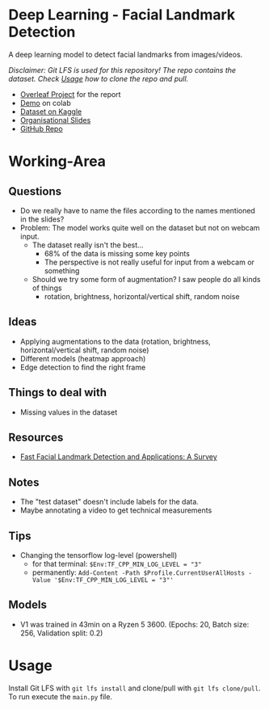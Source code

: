 # Deep Learning - Facial Landmark Detection
A deep learning model to detect facial landmarks from images/videos.

_Disclaimer: Git LFS is used for this repository! The repo contains the dataset. Check [Usage](#usage) how to clone the repo and pull._

+ [Overleaf Project](https://www.overleaf.com/8268422246bjnxsrvsbqxn) for the report
+ [Demo](https://colab.research.google.com/github/StrangeGirlMurph/DeepLearning-FacialLandmarkDetection/blob/master/demo.ipynb) on colab
+ [Dataset on Kaggle](https://www.kaggle.com/c/facial-keypoints-detection/overview)
+ [Organisational Slides](https://docs.google.com/presentation/d/1Lbggpj_nj4RomOm4q35XUcoOoDsIDvT18GLpOIygC2Q/edit#slide=id.p)
+ [GitHub Repo](https://github.com/StrangeGirlMurph/DeepLearning-FacialLandmarkDetection)

# Working-Area
## Questions
+ Do we really have to name the files according to the names mentioned in the slides?
+ Problem: The model works quite well on the dataset but not on webcam input.
  + The dataset really isn't the best...
     + 68% of the data is missing some key points
     + The perspective is not really useful for input from a webcam or something
  + Should we try some form of augmentation? I saw people do all kinds of things
    + rotation, brightness, horizontal/vertical shift, random noise

## Ideas
+ Applying augmentations to the data (rotation, brightness, horizontal/vertical shift, random noise)
+ Different models (heatmap approach)
+ Edge detection to find the right frame

## Things to deal with
+ Missing values in the dataset

## Resources
+ [Fast Facial Landmark Detection and Applications: A Survey](https://arxiv.org/pdf/2101.10808.pdf)

## Notes
+ The "test dataset" doesn't include labels for the data.
+ Maybe annotating a video to get technical measurements

## Tips
+ Changing the tensorflow log-level (powershell)
  + for that terminal: `$Env:TF_CPP_MIN_LOG_LEVEL = "3"`
  + permanently: `Add-Content -Path $Profile.CurrentUserAllHosts -Value '$Env:TF_CPP_MIN_LOG_LEVEL = "3"'`

## Models
+ V1 was trained in 43min on a Ryzen 5 3600. (Epochs: 20, Batch size: 256, Validation split: 0.2)

# Usage
Install Git LFS with `git lfs install` and clone/pull with `git lfs clone/pull`.  
To run execute the `main.py` file.

